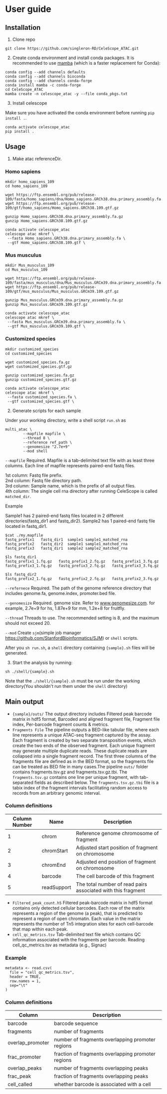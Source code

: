 # User guide

## Installation
1. Clone repo
```
git clone https://github.com/singleron-RD/CeleScope_ATAC.git
```

2. Create conda environment and install conda packages. 
It is recommended to use [mamba](https://github.com/mamba-org/mamba) (which is a faster replacement for Conda):
```
conda config --add channels defaults
conda config --add channels bioconda
conda config --add channels conda-forge
conda install mamba -c conda-forge
cd CeleScope_ATAC
mamba create -n celescope_atac -y --file conda_pkgs.txt
```

3. Install celescope

Make sure you have activated the conda environment before running `pip install .`.
```
conda activate celescope_atac
pip install .
```

## Usage
1. Make atac referenceDir.

### Homo sapiens
```
mkdir homo_sapiens_109
cd homo_sapiens_109

wget https://ftp.ensembl.org/pub/release-109/fasta/homo_sapiens/dna/Homo_sapiens.GRCh38.dna.primary_assembly.fa.gz
wget https://ftp.ensembl.org/pub/release-109/gtf/homo_sapiens/Homo_sapiens.GRCh38.109.gtf.gz

gunzip Homo_sapiens.GRCh38.dna.primary_assembly.fa.gz
gunzip Homo_sapiens.GRCh38.109.gtf.gz

conda activate celescope_atac
celescope atac mkref \
 --fasta Homo_sapiens.GRCh38.dna.primary_assembly.fa \
 --gtf Homo_sapiens.GRCh38.109.gtf \
```

### Mus musculus
```
mkdir Mus_musculus_109
cd Mus_musculus_109

wget https://ftp.ensembl.org/pub/release-109/fasta/mus_musculus/dna/Mus_musculus.GRCm39.dna.primary_assembly.fa.gz
wget https://ftp.ensembl.org/pub/release-109/gtf/mus_musculus/Mus_musculus.GRCm39.109.gtf.gz

gunzip Mus_musculus.GRCm39.dna.primary_assembly.fa.gz
gunzip Mus_musculus.GRCm39.109.gtf.gz

conda activate celescope_atac
celescope atac mkref \
 --fasta Mus_musculus.GRCm39.dna.primary_assembly.fa \
 --gtf Mus_musculus.GRCm39.109.gtf \
```

### Customized species
```
mkdir customized_species
cd customized_species

wget customized_species.fa.gz
wget customized_species.gtf.gz

gunzip customized_species.fa.gz
gunzip customized_species.gtf.gz

conda activate celescope_atac
celescope atac mkref \
 --fasta customized_species.fa \
 --gtf customized_species.gtf \
```

2. Generate scripts for each sample

Under your working directory, write a shell script `run.sh` as

```
multi_atac \
        --mapfile mapfile \
        --thread 8 \
        --reference ref_path \
        --genomesize "2.7e+9"
        --mod shell
``` 
`--mapfile` Required.  Mapfile is a tab-delimited text file with as least three columns. Each line of mapfile represents paired-end fastq files.

1st column: Fastq file prefix.  
2nd column: Fastq file directory path.  
3rd column: Sample name, which is the prefix of all output files.  
4th column: The single cell rna directory after running CeleScope is called `matched_dir`.

Example

Sample1 has 2 paired-end fastq files located in 2 different directories(fastq_dir1 and fastq_dir2). Sample2 has 1 paired-end fastq file located in fastq_dir1.
```
$cat ./my.mapfile
fastq_prefix1	fastq_dir1	sample1 sample1_matched_rna
fastq_prefix2	fastq_dir2	sample1 sample1_matched_rna
fastq_prefix3	fastq_dir1	sample2 sample2_matched_rna

$ls fastq_dir1
fastq_prefix1_1.fq.gz   fastq_prefix1_2.fq.gz	fastq_prefix1_3.fq.gz
fastq_prefix3_1.fq.gz	fastq_prefix3_2.fq.gz	fastq_prefix3_3.fq.gz

$ls fastq_dir2
fastq_prefix2_1.fq.gz	fastq_prefix2_2.fq.gz	fastq_prefix2_3.fq.gz
```

`--refernece` Required. The path of the genome reference directory that includes genome.fa, genome.index, promoter.bed file.

`--genomesize` Required. genome size. Refer to www.genomesize.com. for example, 2.7e+9 for hs, 1.87e+9 for mm, 1.2e+8 for fruitfly.

`--thread` Threads to use. The recommended setting is 8, and the maximum should not exceed 20.

`--mod` Create `sjm`(simple job manager https://github.com/StanfordBioinformatics/SJM) or `shell` scripts. 

After you `sh run.sh`, a `shell` directory containing `{sample}.sh` files will be generated.

3. Start the analysis by running:
```
sh ./shell/{sample}.sh
```
Note that the `./shell/{sample}.sh` must be run under the working directory(You shouldn't run them under the `shell` directory)

## Main output
- `{sample}/outs/` The output directory includes Filtered peak barcode matrix in hdf5 format, Barcoded and aligned fragment file, Fragment file index, Per-barcode fragment counts & metrics.
- `Fragments File` The pipeline outputs a BED-like tabular file, where each line represents a unique ATAC-seq fragment captured by the assay. Each fragment is created by two separate transposition events, which create the two ends of the observed fragment. Each unique fragment may generate multiple duplicate reads. These duplicate reads are collapsed into a single fragment record. The first three columns of the fragments file are defined as in the BED format, so the fragments file can be treated as BED file in many cases.The pipeline `outs/` folder contains fragments.tsv.gz and fragments.tsv.gz.tbi. The `fragments.tsv.gz` contains one line per unique fragment, with tab-separated fields as described below. The `fragments.tsv.gz.tbi` file is a tabix index of the fragment intervals facilitating random access to records from an arbitrary genomic interval. 

### Column definitions

|Column Number|Name|Description|
|---|------|--------------|
|1|chrom|Reference genome chromosome of fragment|
|2|chromStart|Adjusted start position of fragment on chromosome|
|3|chromEnd|Adjusted end position of fragment on chromosome|
|4|barcode|The cell barcode of this fragment|
|5|readSupport|The total number of read pairs associated with this fragment|

- `Filtered_peak_count.h5` Filtered peak-barcode matrix in hdf5 format contains only detected cellular barcodes. Each row of the matrix represents a region of the genome (a peak), that is predicted to represent a region of open chromatin. Each value in the matrix represents the number of Tn5 integration sites for each cell-barcode that map within each peak.
- `cell_qc_metrics.tsv` Tab-delimited text file which contains QC information associated with the fragments per barcode. Reading cell_qc_metrics.tsv as metadata (e.g., Signac)

### Example
```
metadata <- read.csv(
  file = "cell_qc_metrics.tsv",
  header = TRUE,
  row.names = 1,
  sep="\t"
)
```

### Column definitions

|Column|Description|
|------|--------------|
|barcode|barcode sequence|
|fragments|number of fragments|
|overlap_promoter|number of fragments overlapping promoter regions|
|frac_promoter|fraction of fragments overlapping promoter regions|
|overlap_peaks|number of fragments overlapping peaks|
|frac_peak|fraction of fragments overlapping peaks|
|cell_called|whether barcode is associated with a cell|

